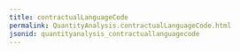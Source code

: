 ```yaml
---
title: contractualLanguageCode
permalink: QuantityAnalysis.contractualLanguageCode.html
jsonid: quantityanalysis_contractuallanguagecode
---
```

